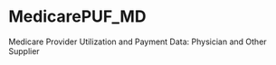 MedicarePUF_MD
==============

Medicare Provider Utilization and Payment Data: Physician and Other Supplier

